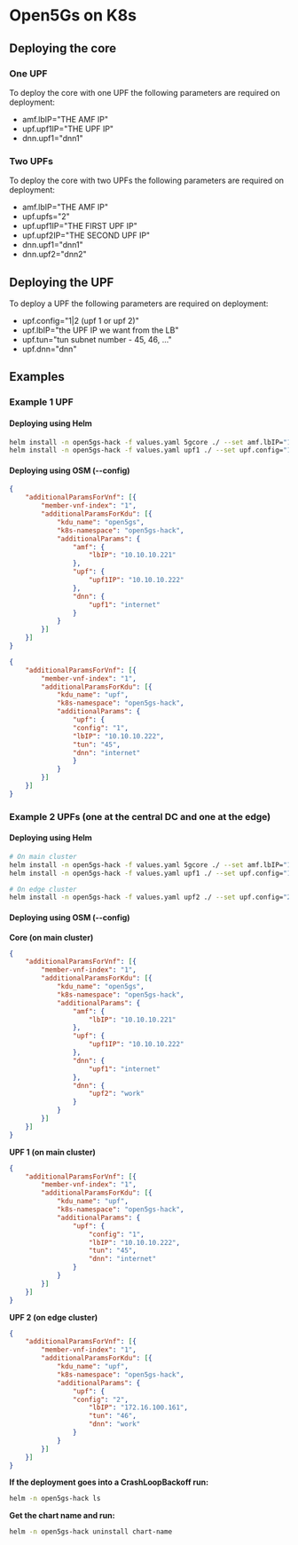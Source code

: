 # Open5Gs on K8s

## Deploying the core

### One UPF
To deploy the core with one UPF the following parameters are required on deployment:
* amf.lbIP="THE AMF IP"
* upf.upf1IP="THE UPF IP"
* dnn.upf1="dnn1"

### Two UPFs
To deploy the core with two UPFs the following parameters are required on deployment:
* amf.lbIP="THE AMF IP"
* upf.upfs="2"
* upf.upf1IP="THE FIRST UPF IP"
* upf.upf2IP="THE SECOND UPF IP"
* dnn.upf1="dnn1"
* dnn.upf2="dnn2"

## Deploying the UPF

To deploy a UPF the following parameters are required on deployment:
* upf.config="1|2 (upf 1 or upf 2)"
* upf.lbIP="the UPF IP we want from the LB"
* upf.tun="tun subnet number - 45, 46, ..."
* upf.dnn="dnn"

## Examples
### Example 1 UPF

#### Deploying using Helm
```bash
helm install -n open5gs-hack -f values.yaml 5gcore ./ --set amf.lbIP="10.10.10.221",upf.upf1IP="10.10.10.222",dnn.upf1="dnn1"
helm install -n open5gs-hack -f values.yaml upf1 ./ --set upf.config="1",upf.lbIP="10.10.10.222",upf.tun="45",upf.dnn="internet"
```

#### Deploying using OSM (--config)
```JSON
{
	"additionalParamsForVnf": [{
		"member-vnf-index": "1",
		"additionalParamsForKdu": [{
			"kdu_name": "open5gs",
			"k8s-namespace": "open5gs-hack",
			"additionalParams": {
				"amf": {
					"lbIP": "10.10.10.221"
				},
				"upf": {
					"upf1IP": "10.10.10.222"
				},
				"dnn": {
					"upf1": "internet"
				}
			}
		}]
	}]
}
```

```JSON
{
	"additionalParamsForVnf": [{
		"member-vnf-index": "1",
		"additionalParamsForKdu": [{
			"kdu_name": "upf",
			"k8s-namespace": "open5gs-hack",
			"additionalParams": {
				"upf": {
				"config": "1",
				"lbIP": "10.10.10.222",
				"tun": "45",
				"dnn": "internet"
				}
			}
		}]
	}]
}
```

### Example 2 UPFs (one at the central DC and one at the edge)
#### Deploying using Helm
```bash
# On main cluster
helm install -n open5gs-hack -f values.yaml 5gcore ./ --set amf.lbIP="10.10.10.221",upf.upfs="2",upf.upf1IP="10.10.10.222",upf.upf2IP="172.16.100.161",dnn.upf1="internet",dnn.upf2="work"
helm install -n open5gs-hack -f values.yaml upf1 ./ --set upf.config="1",upf.lbIP="10.10.10.222",upf.tun="45",upf.dnn="internet"

# On edge cluster
helm install -n open5gs-hack -f values.yaml upf2 ./ --set upf.config="2",upf.lbIP="172.16.100.161",upf.tun="46",upf.dnn="work"
```

#### Deploying using OSM (--config)

**Core (on main cluster)**
```JSON
{
	"additionalParamsForVnf": [{
		"member-vnf-index": "1",
		"additionalParamsForKdu": [{
			"kdu_name": "open5gs",
			"k8s-namespace": "open5gs-hack",
			"additionalParams": {
				"amf": {
					"lbIP": "10.10.10.221"
				},
				"upf": {
					"upf1IP": "10.10.10.222"
				},
				"dnn": {
					"upf1": "internet"
				},
				"dnn": {
					"upf2": "work"
				}
			}
		}]
	}]
}
```
**UPF 1 (on main cluster)**
```JSON
{
	"additionalParamsForVnf": [{
		"member-vnf-index": "1",
		"additionalParamsForKdu": [{
			"kdu_name": "upf",
			"k8s-namespace": "open5gs-hack",
			"additionalParams": {
				"upf": {
					"config": "1",
					"lbIP": "10.10.10.222",
					"tun": "45",
					"dnn": "internet"
				}
			}
		}]
	}]
}
```

**UPF 2 (on edge cluster)**
```JSON
{
	"additionalParamsForVnf": [{
		"member-vnf-index": "1",
		"additionalParamsForKdu": [{
			"kdu_name": "upf",
			"k8s-namespace": "open5gs-hack",
			"additionalParams": {
				"upf": {
				"config": "2",
					"lbIP": "172.16.100.161",
					"tun": "46",
					"dnn": "work"
				}
			}
		}]
	}]
}
```

**If the deployment goes into a CrashLoopBackoff run:**
```bash
helm -n open5gs-hack ls
```
**Get the chart name and run:**
```bash
helm -n open5gs-hack uninstall chart-name
```
